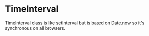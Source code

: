 # TimeInterval
TimeInterval class is like setInterval but is based on Date.now so it's synchronous on all browsers.
